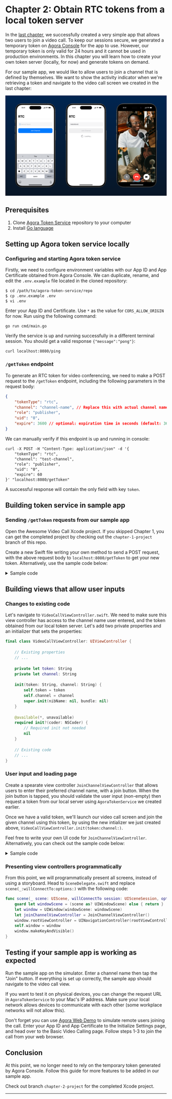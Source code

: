 # Chapter 2: Obtain RTC tokens from a local token server

In the [last chapter](../1-basic-set-up/README.md), we successfully created a very simple app that allows two users to join a video call. To keep our sessions secure, we generated a temporary token on [Agora Console](https://console.agora.io) for the app to use. However, our temporary token is only valid for 24 hours and it cannot be used in production environments. In this chapter you will learn how to create your own token server (locally, for now) and generate tokens on demand.

For our sample app, we would like to allow users to join a channel that is defined by themselves. We want to show the activity indicator when we're retrieving a token and navigate to the video call screen we created in the last chapter:

![Intro](images/1-intro.png)

## Prerequisites

1. Clone [Agora Token Service](https://github.com/AgoraIO-Community/agora-token-service?tab=readme-ov-file) repository to your computer
2. Install [Go language](https://go.dev/dl/)


## Setting up Agora token service locally

### Configuring and starting Agora token service

Firstly, we need to configure environment variables with our App ID and App Certificate obtained from Agora Console. We can duplicate, rename, and edit the `.env.example` file located in the cloned repository:

```console
$ cd /path/to/agora-token-service/repo
$ cp .env.example .env
$ vi .env
```

Enter your App ID and Certificate. Use `*` as the value for `CORS_ALLOW_ORIGIN` for now. Run using the following command:

```console
go run cmd/main.go
```

Verify the service is up and running successfully in a different terminal session. You should get a valid response `{"message":"pong"}`:
```console
curl localhost:8080/ping
```

### `/getToken` endpoint

To generate an RTC token for video conferencing, we need to make a POST request to the `/getToken` endpoint, including the following parameters in the request body:

```json
{
    "tokenType": "rtc",
    "channel": "channel-name", // Replace this with actual channel name
    "role": "publisher",
    "uid": "0",
    "expire": 3600 // optional: expiration time in seconds (default: 3600)
}
```

We can manually verify if this endpoint is up and running in console:

```console
curl -X POST -H "Content-Type: application/json" -d '{
    "tokenType": "rtc",
    "channel": "test-channel",
    "role": "publisher",
    "uid": "0",
    "expire": 60
}' "localhost:8080/getToken"
```

A successful response will contain the only field with key `token`.

## Building token service in sample app

### Sending `/getToken` requests from our sample app

Open the Awesome Video Call Xcode project. If you skipped Chapter 1, you can get the completed project by checking out the `chapter-1-project` branch of this repo.

Create a new Swift file writing your own method to send a POST request, with the above request body to `localhost:8080/getToken` to get your new token. Alternatively, use the sample code below:

<details>
    <summary>Sample code</summary>

Let's create a service that helps us obtain the token. In Xcode, select `File > New...`, select Swift File and enter `AgoraTokenService` as file name. 

We'll create two `Codable` objects representing the request and response bodies respectively:

```Swift
struct AgoraGetTokenRequestBody: Codable {
    
    let tokenType: String
    let channel: String
    let role: String
    let uid: String
    let expire: Int
    
    init(
        tokenType: String = "rtc",
        channel: String,
        role: String = "publisher",
        uid: Int = 0,
        expire: Int = 3600
    ) {
        self.tokenType = tokenType
        self.channel = channel
        self.role = role
        self.uid = "\(uid)"
        self.expire = expire
    }
}

struct AgoraGetTokenResponse: Codable {
    let token: String
}
```
And finally, we can write `AgoraTokenService` with our async function retrieving tokens:

```Swift
final class AgoraTokenService {
    
    func getToken(for channelName: String) async throws -> String {
        
        let requestBody = AgoraGetTokenRequestBody(channel: channelName)
        let requestBodyData = try JSONEncoder().encode(requestBody)
        
        var urlRequest = URLRequest(url: URL(string: "http://localhost:8080/getToken")!)
        urlRequest.httpMethod = "POST"
        urlRequest.httpBody = requestBodyData
        let (data, _) = try await URLSession.shared.data(for: urlRequest)
        return try JSONDecoder().decode(AgoraGetTokenResponse.self, from: data).token
    }
}
```

</details>

## Building views that allow user inputs

### Changes to existing code
Let's navigate to `VideoCallViewController.swift`. We need to make sure this view controller has access to the channel name user entered, and the token obtained from our local token server. Let's add two private properties and an initializer that sets the properties:

```Swift
final class VideoCallViewController: UIViewController {

    // Existing properties
    // ...

    private let token: String
    private let channel: String

    init(token: String, channel: String) {
        self.token = token
        self.channel = channel
        super.init(nibName: nil, bundle: nil)
    }

    @available(*, unavailable)
    required init?(coder: NSCoder) {
        // Required init not needed
        nil
    }

    // Existing code
    // ...
}
```

### User input and loading page

Create a spearate view controller `JoinChannelViewController` that allows users to enter their preferred channel name, with a join button. When the join button is tapped, you should validate the user input (non-empty) then request a token from our local server using `AgoraTokenService` we created earlier.

Once we have a valid token, we'll launch our video call screen and join the given channel using this token, by using the new intializer we just created above, `VideoCallViewController.init(token:channel:)`.

Feel free to write your own UI code for `JoinChannelViewController`. Alternatively, you can check out the sample code below:

<details>
    <summary>Sample code</summary>

Let's create a new `UIViewController` subclass called `JoinChannelViewController`:

```Swift
final class JoinChannelViewController: UIViewController {
    
    private let textField = UITextField()
    private let joinButton = UIButton()
    private let loadingStack = UIStackView()
    private let activityIndicator = UIActivityIndicatorView(style: .medium)
    private let loadingLabel = UILabel()

    override func viewDidLoad() {
        super.viewDidLoad()

        title = "RTC"
        view.backgroundColor = .systemBackground
        
        // TODO: Your own code setting up and laying out subviews
        // (Or see completed sample project)
    }
}

private extension JoinChannelViewController {
    
    /// Obtain a new token from `AgoraTokenService`
    @objc
    func joinButtonTapped(_ button: UIButton) {

        guard let channelName = textField.text,
              !channelName.isEmpty
        else {
            return
        }
                
        let tokenService = AgoraTokenService()
        Task {
            do {
                // Call async function
                let token = try await tokenService.getToken(for: channelName)
                
                // Create VideoCallViewController with new token
                let videoCallViewController = VideoCallViewController(
                    token: token,
                    channel: channelName
                )
                
                // Push VideoCallViewController
                DispatchQueue.main.async { [weak self] in
                    self?.navigationController?.pushViewController(
                        videoCallViewController,
                        animated: true
                    )
                }
                
            } catch {
                assertionFailure("Token service error: \(error.localizedDescription)")
            }
        }
    }
}
```

</details>

### Presenting view controllers programmatically

From this point, we will programmatically present all screens, instead of using a storyboard. Head to `SceneDelegate.swift` and replace `scene(_:willConnectTo:options:)` with the following code:

```Swift
func scene(_ scene: UIScene, willConnectTo session: UISceneSession, options connectionOptions: UIScene.ConnectionOptions) {
    guard let windowScene = (scene as? UIWindowScene) else { return }
    let window = UIWindow(windowScene: windowScene)
    let joinChannelViewController = JoinChannelViewController()
    window.rootViewController = UINavigationController(rootViewController: joinChannelViewController)
    self.window = window
    window.makeKeyAndVisible()
}
```

## Testing if your sample app is working as expected

Run the sample app on the simulator. Enter a channel name then tap the "Join" button. If everything is set up correctly, the sample app should navigate to the video call view.

If you want to test it on physical devices, you can change the request URL in `AgoraTokenService` to your Mac's IP address. Make sure your local network allows devices to communicate with each other (some workplace networks will not allow this).

Don't forget you can use [Agora Web Demo](https://webdemo-global.agora.io) to simulate remote users joining the call. Enter your App ID and App Certificate to the Initialize Settings page, and head over to the Basic Video Calling page. Follow steps 1-3 to join the call from your web browser.

## Conclusion

At this point, we no longer need to rely on the temporary token generated by Agora Console. Follow this guide for more features to be added in our sample app.

Check out branch `chapter-2-project` for the completed Xcode project.

---
